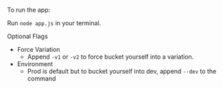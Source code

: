 To run the app:

Run `node app.js` in your terminal.

Optional Flags
- Force Variation
    - Append `-v1` or `-v2` to force bucket yourself into a variation.
- Environment
    - Prod is default but to bucket yourself into dev, append `--dev` to the command 